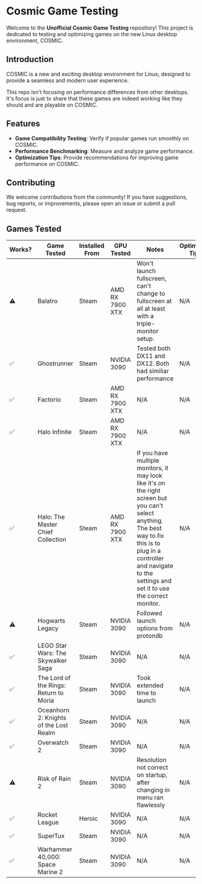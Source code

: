 # Cosmic Game Testing

Welcome to the **Unofficial Cosmic Game Testing** repository! This project is dedicated to testing and optimizing games on the new Linux desktop environment, COSMIC.

## Introduction

COSMIC is a new and exciting desktop environment for Linux, designed to provide a seamless and modern user experience. 

This repo isn't focusing on performance differences from other desktops. It's focus is just to share that these games are indeed working like they should and are playable on COSMIC.

## Features

- **Game Compatibility Testing**: Verify if popular games run smoothly on COSMIC.
- **Performance Benchmarking**: Measure and analyze game performance.
- **Optimization Tips**: Provide recommendations for improving game performance on COSMIC.

## Contributing

We welcome contributions from the community! If you have suggestions, bug reports, or improvements, please open an issue or submit a pull request. 

## Games Tested

| Works? | Game Tested | Installed From | GPU Tested | Notes | Optimizing Tips |
|----------|----------|----------|----------|----------|----------|
| ⚠️ | Balatro | Steam | AMD RX 7900 XTX | Won't launch fullscreen, can't change to fullscreen at all at least with a triple-monitor setup. | N/A |
| ✅ | Ghostrunner | Steam | NVIDIA 3090 | Tested both DX11 and DX12. Both had similiar performance | N/A |
| ✅ | Factorio | Steam | AMD RX 7900 XTX | N/A | N/A |
| ✅ | Halo Infinite | Steam | AMD RX 7900 XTX | N/A | N/A |
| ✅ | Halo: The Master Chief Collection | Steam | AMD RX 7900 XTX | If you have multiple monitors, it may look like it's on the right screen but you can't select anything. The best way to fix this is to plug in a controller and navigate to the settings and set it to use the correct monitor. | N/A |
| ⚠️ | Hogwarts Legacy | Steam | NVIDIA 3090 | Followed launch options from protondb | N/A |
| ✅ | LEGO Star Wars: The Skywalker Saga | Steam | NVIDIA 3090 | N/A | N/A |
| ✅ | The Lord of the Rings: Return to Moria | Steam | NVIDIA 3090 | Took extended time to launch | N/A |
| ✅ | Oceanhorn 2: Knights of the Lost Realm | Steam | NVIDIA 3090 | N/A | N/A |
| ✅ | Overwatch 2 | Steam | NVIDIA 3090 | N/A | N/A |
| ⚠️ | Risk of Rain 2 | Steam | NVIDIA 3090 | Resolution not correct on startup, after changing in menu ran flawlessly | N/A |
| ✅ | Rocket League | Heroic | NVIDIA 3090 | N/A | N/A |
| ✅ | SuperTux | Steam | NVIDIA 3090 | N/A | N/A |
| ✅ | Warhammer 40,000: Space Marine 2 | Steam | NVIDIA 3090 | N/A | N/A |
